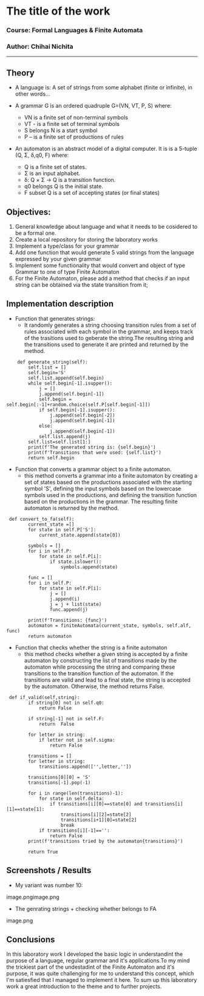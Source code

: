 # The title of the work

### Course: Formal Languages & Finite Automata
### Author: Chihai Nichita

----

## Theory
* A language is: A set of strings from some alphabet (finite or 
infinite), in other words…
* A grammar G is an ordered quadruple G=(VN, VT, P, S) where:
    - VN is a finite set of non-terminal symbols
    - VT - is a finite set of terminal symbols
    - S belongs N is a start symbol
    - P – is a finite set of productions of rules

* An automaton is an abstract model of a digital computer. It is  is a 5-tuple (Q, Σ, δ,q0, F) 
where:
    - Q is a finite set of states.
    - Σ is an input alphabet.
    - δ: Q × Σ → Q is a transition function.
    - q0 belongs Q is the initial state.
    - F subset Q is a set of accepting states (or final states)

## Objectives:
1. General knowledge about language and what it needs to be cosidered to be a formal one.
2. Create a local repository for storing the laboratory works
3. Implement a type/class for your grammar
4. Add one function that would generate 5 valid strings from the language expressed by your given grammar
5. Implement some functionality that would convert and object of type Grammar to one of type Finite Automaton
6. For the Finite Automaton, please add a method that checks if an input string can be obtained via the state transition from it;


## Implementation description

* Function that generates strings:
    - It randomly generates a string choosing transition rules from a set of rules associated with each symbol in the grammar, and keeps track of the trasitions used to geberate the string.The resulting string and the transitions used to generate it are printed and returned by the method.
```
    def generate_string(self):
        self.list = []
        self.begin='S'
        self.list.append(self.begin)
        while self.begin[-1].isupper():
            j = []
            j.append(self.begin[-1])
            self.begin = self.begin[:-1]+random.choice(self.P[self.begin[-1]])
            if self.begin[-1].isupper():
                j.append(self.begin[-2])
                j.append(self.begin[-1])
            else:
                j.append(self.begin[-1])
            self.list.append(j)
        self.list=self.list[1:]
        print(f'The generated string is: {self.begin}')
        print(f'Transitions that were used: {self.list}')
        return self.begin
```

* Function that converts a grammar object to a finite automaton.
    - this method converts a grammar into a finite automaton by creating a set of states based on the productions associated with the starting symbol 'S', defining the input symbols based on the lowercase symbols used in the productions, and defining the transition function based on the productions in the grammar. The resulting finite automaton is returned by the method.

```
 def convert_to_fa(self):
        current_state =[]
        for state in self.P['S']:
            current_state.append(state[0])

        symbols = []
        for i in self.P:
            for state in self.P[i]:
                if state.islower():
                    symbols.append(state)

        func = []
        for i in self.P:
            for state in self.P[i]:
                j = []
                j.append(i)
                j = j + list(state)
                func.append(j)

        print(f'Transitions: {func}')
        automaton = finiteAutomata(current_state, symbols, self.alf, func)
        return automaton
```

* Function that checks whether the string is a finite automaton
    - this method checks whether a given string is accepted by a finite automaton by constructing the list of transitions made by the automaton while processing the string and comparing these transitions to the transition function of the automaton. If the transitions are valid and lead to a final state, the string is accepted by the automaton. Otherwise, the method returns False.

```
 def if_valid(self,string):
        if string[0] not in self.q0:
            return False

        if string[-1] not in self.F:
            return  False

        for letter in string:
            if letter not in self.sigma:
                return False

        transitions = []
        for letter in string:
            transitions.append(['',letter,''])

        transitions[0][0] = 'S'
        transitions[-1].pop(-1)

        for i in range(len(transitions)-1):
            for state in self.delta:
                if transitions[i][0]==state[0] and transitions[i][1]==state[1]:
                    transitions[i][2]=state[2]
                    transitions[i+1][0]=state[2]
                    break
            if transitions[i][-1]=='':
                return False
        print(f'transitions tried by the automaton{transitions}')

        return True
```
## Screenshots / Results
* My variant was number 10:

image.pngimage.png

* The genrating strings + checking whether belongs to FA

image.png


## Conclusions 
In this laboratory work I developed the basic logic in understandint the purpose of a language, regular grammar and it's applications.To my mind the trickiest part of the undestadint of the Finite Automaton and it's purpose, it was quite challenging for me to understand this concept, which I'm satiesfied that I managed to implement it here.
To sum up this laboratory work a great introduction to the theme and to further projects.
